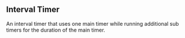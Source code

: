 ## Interval Timer
An interval timer that uses one main timer while running additional sub timers for the duration of the main timer.
